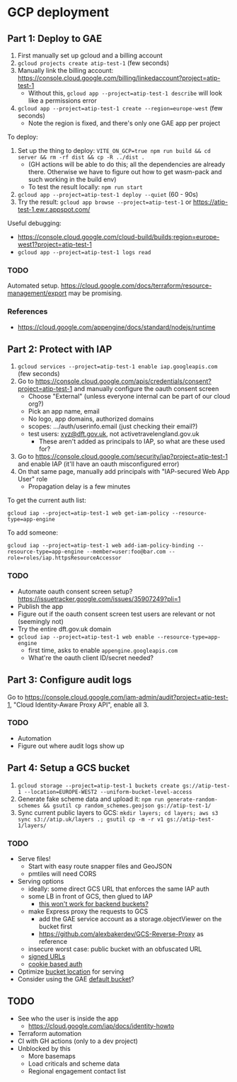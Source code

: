 # GCP deployment

## Part 1: Deploy to GAE

1.  First manually set up gcloud and a billing account
2.  `gcloud projects create atip-test-1` (few seconds)
3.  Manually link the billing account: <https://console.cloud.google.com/billing/linkedaccount?project=atip-test-1>
	- Without this, `gcloud app --project=atip-test-1 describe` will look like a permissions error
4.  `gcloud app --project=atip-test-1 create --region=europe-west` (few seconds)
	- Note the region is fixed, and there's only one GAE app per project

To deploy:

1.  Set up the thing to deploy: `VITE_ON_GCP=true npm run build && cd server && rm -rf dist && cp -R ../dist .`
	- (GH actions will be able to do this; all the dependencies are already there. Otherwise we have to figure out how to get wasm-pack and such working in the build env)
	- To test the result locally: `npm run start`
2.  `gcloud app --project=atip-test-1 deploy --quiet` (60 - 90s)
3.  Try the result: `gcloud app browse --project=atip-test-1` or <https://atip-test-1.ew.r.appspot.com/>

Useful debugging:

- <https://console.cloud.google.com/cloud-build/builds;region=europe-west1?project=atip-test-1>
- `gcloud app --project=atip-test-1 logs read`

### TODO

Automated setup. <https://cloud.google.com/docs/terraform/resource-management/export> may be promising.

### References

- <https://cloud.google.com/appengine/docs/standard/nodejs/runtime>

## Part 2: Protect with IAP

1.  `gcloud services --project=atip-test-1 enable iap.googleapis.com` (few seconds)
2.  Go to <https://console.cloud.google.com/apis/credentials/consent?project=atip-test-1> and manually configure the oauth consent screen
	- Choose "External" (unless everyone internal can be part of our cloud org?)
	- Pick an app name, email
	- No logo, app domains, authorized domains
	- scopes: .../auth/userinfo.email (just checking their email?)
	- test users: xyz@dft.gov.uk, not activetravelengland.gov.uk
		- These aren't added as principals to IAP, so what are these used for?
3.  Go to <https://console.cloud.google.com/security/iap?project=atip-test-1> and enable IAP (it'll have an oauth misconfigured error)
4.  On that same page, manually add principals with "IAP-secured Web App User" role
	- Propagation delay is a few minutes

To get the current auth list:

`gcloud iap --project=atip-test-1 web get-iam-policy --resource-type=app-engine`

To add someone:

`gcloud iap --project=atip-test-1 web add-iam-policy-binding --resource-type=app-engine --member=user:foo@bar.com --role=roles/iap.httpsResourceAccessor`

### TODO

- Automate oauth consent screen setup? <https://issuetracker.google.com/issues/35907249?pli=1>
- Publish the app
- Figure out if the oauth consent screen test users are relevant or not (seemingly not)
- Try the entire dft.gov.uk domain
- `gcloud iap --project=atip-test-1 web enable --resource-type=app-engine`
	- first time, asks to enable `appengine.googleapis.com`
	- What're the oauth client ID/secret needed?

## Part 3: Configure audit logs

Go to <https://console.cloud.google.com/iam-admin/audit?project=atip-test-1>, "Cloud Identity-Aware Proxy API", enable all 3.

### TODO

- Automation
- Figure out where audit logs show up

## Part 4: Setup a GCS bucket

1.  `gcloud storage --project=atip-test-1 buckets create gs://atip-test-1 --location=EUROPE-WEST2 --uniform-bucket-level-access`
2.  Generate fake scheme data and upload it: `npm run generate-random-schemes && gsutil cp random_schemes.geojson gs://atip-test-1/`
3.  Sync current public layers to GCS: `mkdir layers; cd layers; aws s3 sync s3://atip.uk/layers .; gsutil cp -m -r v1 gs://atip-test-1/layers/`

### TODO

- Serve files!
	- Start with easy route snapper files and GeoJSON
	- pmtiles will need CORS
- Serving options
	- ideally: some direct GCS URL that enforces the same IAP auth
	- some LB in front of GCS, then glued to IAP
		- [this won't work for backend buckets?](https://cloud.google.com/iap/docs/load-balancer-howto)
	- make Express proxy the requests to GCS
		- add the GAE service account as a storage.objectViewer on the bucket first
		- <https://github.com/alexbakerdev/GCS-Reverse-Proxy> as reference
	- insecure worst case: public bucket with an obfuscated URL
	- [signed URLs](https://cloud.google.com/storage/docs/access-control/signed-urls)
	- [cookie based auth](https://cloud.google.com/storage/docs/collaboration#browser)
- Optimize [bucket location](https://cloud.google.com/storage/docs/locations) for serving
- Consider using the GAE [default bucket](https://cloud.google.com/appengine/docs/standard/using-cloud-storage?tab=node.js)?

## TODO

- See who the user is inside the app
	- <https://cloud.google.com/iap/docs/identity-howto>
- Terraform automation
- CI with GH actions (only to a dev project)
- Unblocked by this
	- More basemaps
	- Load criticals and scheme data
	- Regional engagement contact list
